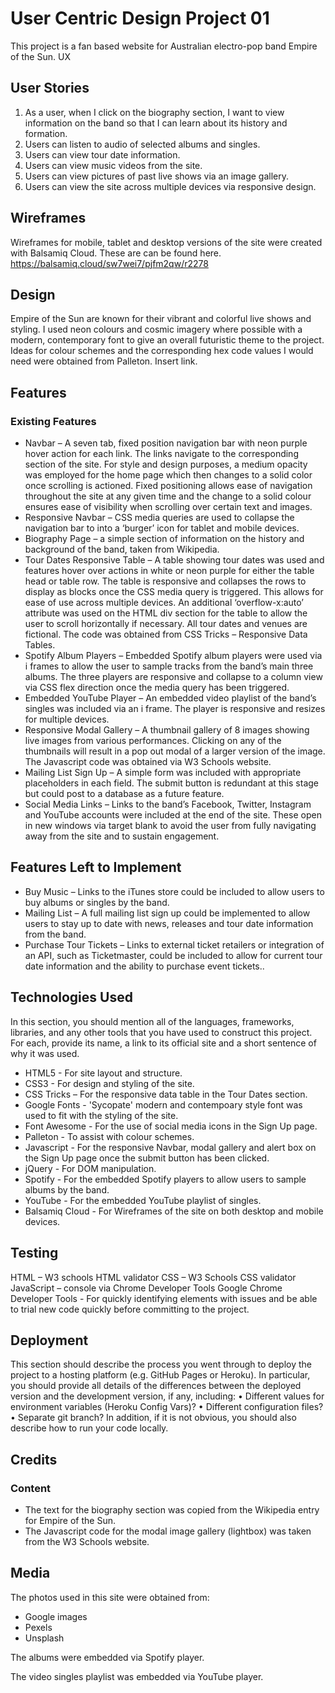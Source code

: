 # User Centric Design Project 01  
This project is a fan based website for Australian electro-pop band Empire of the Sun.
UX

## User Stories

1.	As a user, when I click on the biography section, I want to view information on the band so that I can learn about its history and formation.
2.	Users can listen to audio of selected albums and singles.
3.	Users can view tour date information.
4.	Users can view music videos from the site.
5.	Users can view pictures of past live shows via an image gallery.
6.	Users can view the site across multiple devices via responsive design.


## Wireframes
Wireframes for mobile, tablet and desktop versions of the site were created with Balsamiq Cloud. These are can be found here. https://balsamiq.cloud/sw7wei7/pjfm2qw/r2278

## Design
Empire of the Sun are known for their vibrant and colorful live shows and styling. I used neon colours and cosmic imagery where possible with a modern, contemporary font to give an overall futuristic theme to the project. Ideas for colour schemes and the corresponding hex code values I would need were obtained from Palleton. Insert link.


## Features

### Existing Features
*	Navbar – A seven tab, fixed position navigation bar with neon purple hover action for each link. The links navigate to the corresponding section of the site. For style and design purposes, a medium opacity was employed for the home page which then changes to a solid color once scrolling is actioned. Fixed positioning allows ease of navigation throughout the site at any given time and the change to a solid colour ensures ease of visibility when scrolling over certain text and images.
*	Responsive Navbar – CSS media queries are used to collapse the navigation bar to into a ‘burger’ icon for tablet and mobile devices.
*	Biography Page – a simple section of information on the history and background of the band, taken from Wikipedia.
*	Tour Dates Responsive Table – A table showing tour dates was used and features hover over actions in white or neon purple for either the table head or table row. The table is responsive and collapses the rows to display as blocks once the CSS media query is triggered. This allows for ease of use across multiple devices. An additional ‘overflow-x:auto’ attribute was used on the HTML div section for the table to allow the user to scroll horizontally if necessary. All tour dates and venues are fictional. The code was obtained from CSS Tricks – Responsive Data Tables.
*	Spotify Album Players – Embedded Spotify album players were used via i frames to allow the user to sample tracks from the band’s main three albums. The three players are responsive and collapse to a column view via CSS flex direction once the media query has been triggered.
*	Embedded YouTube Player – An embedded video playlist of the band’s singles was included via an i frame. The player is responsive and resizes for multiple devices.
*	Responsive Modal Gallery – A thumbnail gallery of 8 images showing live images from various performances. Clicking on any of the thumbnails will result in a pop out modal of a larger version of the image. The Javascript code was obtained via W3 Schools website.
*	Mailing List Sign Up – A simple form was included with appropriate placeholders in each field. The submit button is redundant at this stage but could post to a database as a future feature.
*	Social Media Links – Links to the band’s Facebook, Twitter, Instagram and YouTube accounts were included at the end of the site. These open in new windows via target blank to avoid the user from fully navigating away from the site and to sustain engagement.

## Features Left to Implement
*	Buy Music – Links to the iTunes store could be included to allow users to buy albums or singles by the band.
*	Mailing List – A full mailing list sign up could be implemented to allow users to stay up to date with news, releases and tour date information from the band.
*	Purchase Tour Tickets – Links to external ticket retailers or integration of an API, such as Ticketmaster, could be included to allow for current tour date information and the ability to purchase event tickets..

## Technologies Used
In this section, you should mention all of the languages, frameworks, libraries, and any other tools that you have used to construct this project. For each, provide its name, a link to its official site and a short sentence of why it was used.
* HTML5 - For site layout and structure.
* CSS3	- For design and styling of the site.
* CSS Tricks – For the responsive data table in the Tour Dates section.
* Google Fonts - 'Sycopate' modern and contempoary style font was used to fit with the styling of the site.
* Font Awesome - For the use of social media icons in the Sign Up page.
* Palleton - To assist with colour schemes.
* Javascript - For the responsive Navbar, modal gallery and alert box on the Sign Up page once the submit button has been clicked.
* jQuery - For DOM manipulation.
* Spotify - For the embedded Spotify players to allow users to sample albums by the band.
* YouTube - For the embedded YouTube playlist of singles.
* Balsamiq Cloud - For Wireframes of the site on both desktop and mobile devices.


## Testing

HTML – W3 schools HTML validator
CSS – W3 Schools CSS validator
JavaScript – console via Chrome Developer Tools
Google Chrome Developer Tools - For quickly identifying elements with issues and be able to trial new code quickly before committing to the project.

## Deployment
This section should describe the process you went through to deploy the project to a hosting platform (e.g. GitHub Pages or Heroku).
In particular, you should provide all details of the differences between the deployed version and the development version, if any, including:
•	Different values for environment variables (Heroku Config Vars)?
•	Different configuration files?
•	Separate git branch?
In addition, if it is not obvious, you should also describe how to run your code locally.

## Credits
### Content
*	The text for the biography section was copied from the Wikipedia entry for Empire of the Sun.  
*	The Javascript code for the modal image gallery (lightbox) was taken from the W3 Schools website.

## Media
The photos used in this site were obtained from:
*	Google images
*	Pexels
*	Unsplash    

The albums were embedded via Spotify player.

The video singles playlist was embedded via YouTube player.
